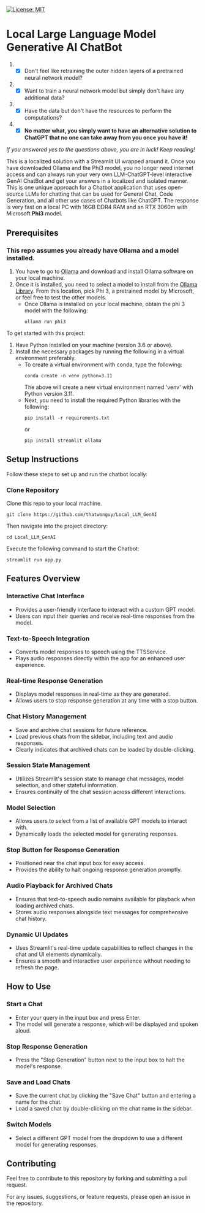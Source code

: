 [![License: MIT](https://img.shields.io/badge/License-MIT-yellow.svg)](https://opensource.org/licenses/MIT)

# Local Large Language Model Generative AI ChatBot

1. - [X] Don't feel like retraining the outer hidden layers of a pretrained neural network model?  
2. - [X] Want to train a neural network model but simply don't have any additional data?  
3. - [X] Have the data but don't have the resources to perform the computations?  
4. - [X] **No matter what, you simply want to have an alternative solution to ChatGPT that no one can take away from you once you have it!**  

*If you answered yes to the questions above, you are in luck! Keep reading!*

This is a localized solution with a Streamlit UI wrapped around it. Once you have downloaded Ollama and the Phi3 model, you no longer need internet access and can always run your very own LLM-ChatGPT-level interactive GenAI ChatBot and get your answers in a localized and isolated manner. This is one unique approach for a Chatbot application that uses open-source LLMs for chatting that can be used for General Chat, Code Generation, and all other use cases of Chatbots like ChatGPT. The response is very fast on a local PC with 16GB DDR4 RAM and an RTX 3060m with Microsoft **Phi3** model.


## Prerequisites

### This repo assumes you already have Ollama and a model installed.
1. You have to go to [Ollama](https://ollama.com/) and download and install Ollama software on your local machine.
2. Once it is installed, you need to select a model to install from the [Ollama Library](https://ollama.com/library). From this location, pick Phi 3, a pretrained model by Microsoft, or feel free to test the other models.
   - Once Ollama is installed on your local machine, obtain the phi 3 model with the following:
     ```
     ollama run phi3
     ```

To get started with this project:  
1. Have Python installed on your machine (version 3.6 or above).
2. Install the necessary packages by running the following in a virtual environment preferably.
   - To create a virtual environment with conda, type the following:
     ```
     conda create -n venv python=3.11
     ```
     The above will create a new virtual environment named 'venv' with Python version 3.11.
   - Next, you need to install the required Python libraries with the following:
     ```
     pip install -r requirements.txt
     ```
     or
     ```
     pip install streamlit ollama
     ```

## Setup Instructions  
Follow these steps to set up and run the chatbot locally:

### Clone Repository  
Clone this repo to your local machine.

```
git clone https://github.com/thatwonguy/Local_LLM_GenAI
``` 

Then navigate into the project directory:
```
cd Local_LLM_GenAI
```
Execute the following command to start the Chatbot:
```
streamlit run app.py
```  

## Features Overview

### Interactive Chat Interface
- Provides a user-friendly interface to interact with a custom GPT model.
- Users can input their queries and receive real-time responses from the model.

### Text-to-Speech Integration
- Converts model responses to speech using the TTSService.
- Plays audio responses directly within the app for an enhanced user experience.

### Real-time Response Generation
- Displays model responses in real-time as they are generated.
- Allows users to stop response generation at any time with a stop button.

### Chat History Management
- Save and archive chat sessions for future reference.
- Load previous chats from the sidebar, including text and audio responses.
- Clearly indicates that archived chats can be loaded by double-clicking.

### Session State Management
- Utilizes Streamlit's session state to manage chat messages, model selection, and other stateful information.
- Ensures continuity of the chat session across different interactions.

### Model Selection
- Allows users to select from a list of available GPT models to interact with.
- Dynamically loads the selected model for generating responses.

### Stop Button for Response Generation
- Positioned near the chat input box for easy access.
- Provides the ability to halt ongoing response generation promptly.

### Audio Playback for Archived Chats
- Ensures that text-to-speech audio remains available for playback when loading archived chats.
- Stores audio responses alongside text messages for comprehensive chat history.

### Dynamic UI Updates
- Uses Streamlit's real-time update capabilities to reflect changes in the chat and UI elements dynamically.
- Ensures a smooth and interactive user experience without needing to refresh the page.

## How to Use

### Start a Chat
- Enter your query in the input box and press Enter.
- The model will generate a response, which will be displayed and spoken aloud.

### Stop Response Generation
- Press the "Stop Generation" button next to the input box to halt the model's response.

### Save and Load Chats
- Save the current chat by clicking the "Save Chat" button and entering a name for the chat.
- Load a saved chat by double-clicking on the chat name in the sidebar.

### Switch Models
- Select a different GPT model from the dropdown to use a different model for generating responses.

## Contributing  
Feel free to contribute to this repository by forking and submitting a pull request.

For any issues, suggestions, or feature requests, please open an issue in the repository.
